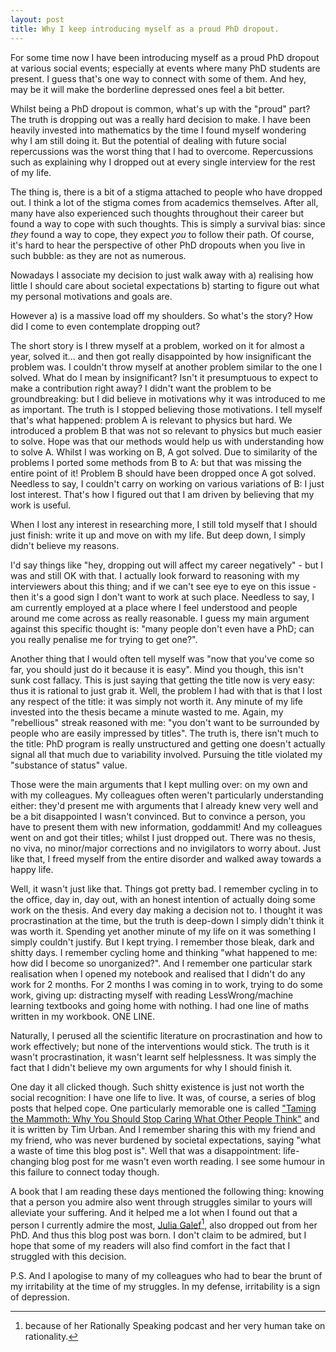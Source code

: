 ```yaml
---
layout: post
title: Why I keep introducing myself as a proud PhD dropout.
---
```


For some time now I have been introducing myself as a proud PhD dropout at
various social events; especially at events where many PhD students are
present. I guess that's one way to connect with some of them. And hey, may be
it will make the borderline depressed ones feel a bit better.

Whilst being a PhD dropout is common, what's up with the "proud" part?  The
truth is dropping out was a really hard decision to make. I have been heavily
invested into mathematics by the time I found myself wondering why I am still
doing it. But the potential of dealing with future social repercussions was the
worst thing that I had to overcome. Repercussions such as explaining why I
dropped out at every single interview for the rest of my life.

The thing is, there is a bit of a stigma attached to people who have dropped
out. I think a lot of the stigma comes from academics themselves. After all,
many have also experienced such thoughts throughout their career but found a
way to cope with such thoughts. This is simply a survival bias: since *they*
found a way to cope, they expect *you* to follow their path. Of course, it's
hard to hear the perspective of other PhD dropouts when you live in such
bubble: as they are not as numerous.

Nowadays I associate my decision to just walk away with a) realising how little
I should care about societal expectations b) starting to figure out what my
personal motivations and goals are.

However a) is a massive load off my shoulders. So what's the story? How did I
come to even contemplate dropping out?

The short story is I threw myself at a problem, worked on it for almost a year,
solved it... and then got really disappointed by how insignificant the problem
was. I couldn't throw myself at another problem similar to the one I solved.
What do I mean by insignificant? Isn't it presumptuous to expect to make a
contribution right away? I didn't want the problem to be groundbreaking: but I
did believe in motivations why it was introduced to me as important. The truth
is I stopped believing those motivations. I tell myself that's what happened:
problem A is relevant to physics but hard. We introduced a problem B that was
not so relevant to physics but much easier to solve. Hope was that our methods
would help us with understanding how to solve A. Whilst I was working on B, A
got solved. Due to similarity of the problems I ported some methods from B to A:
but that was missing the entire point of it! Problem B should have been
dropped once A got solved. Needless to say, I couldn't carry on working on
various variations of B: I just lost interest. That's how I figured out that I
am driven by believing that my work is useful.

When I lost any interest in researching more, I still told myself that I should
just finish: write it up and move on with my life. But deep down, I simply
didn't believe my reasons.

I'd say things like "hey, dropping out will affect my career negatively" - but
I was and still OK with that. I actually look forward to reasoning with my
interviewers about this thing; and if we can't see eye to eye on this issue -
then it's a good sign I don't want to work at such place. Needless to say, I am
currently employed at a place where I feel understood and people around me come
across as really reasonable. I guess my main argument against this specific
thought is: "many people don't even have a PhD; can you really penalise me for
trying to get one?".

Another thing that I would often tell myself was "now that you've come so far,
you should just do it because it is easy". Mind you though, this isn't sunk
cost fallacy. This is just saying that getting the title now is very easy: thus
it is rational to just grab it. Well, the problem I had with that is that I
lost any respect of the title: it was simply not worth it. Any minute of my
life invested into the thesis became a minute wasted to me. Again, my
"rebellious" streak reasoned with me: "you don't want to be surrounded by
people who are easily impressed by titles". The truth is, there isn't much to
the title: PhD program is really unstructured and getting one doesn't actually
signal all that much due to variability involved. Pursuing the title violated
my "substance of status" value.

Those were the main arguments that I kept mulling over: on my own and with my
colleagues. My colleagues often weren't particularly understanding either:
they'd present me with arguments that I already knew very well and be a bit
disappointed I wasn't convinced. But to convince a person, you have to present
them with new information, goddammit! And my colleagues went on and got their
titles; whilst I just dropped out. There was no thesis, no viva, no minor/major
corrections and no invigilators to worry about. Just like that, I freed myself
from the entire disorder and walked away towards a happy life.

Well, it wasn't just like that. Things got pretty bad. I remember cycling in to
the office, day in, day out, with an honest intention of actually doing some
work on the thesis. And every day making a decision not to. I thought it was
procrastination at the time, but the truth is deep-down I simply didn't think
it was worth it. Spending yet another minute of my life on it was something I
simply couldn't justify. But I kept trying. I remember those bleak, dark and
shitty days. I remember cycling home and thinking "what happened to me: how did
I become so unorganized?". And I remember one particular stark realisation when
I opened my notebook and realised that I didn't do any work for 2 months. For 2
months I was coming in to work, trying to do some work, giving up: distracting
myself with reading LessWrong/machine learning textbooks and going home with
nothing. I had one line of maths written in my workbook. ONE LINE.

Naturally, I perused all the scientific literature on procrastination and how
to work effectively; but none of the interventions would stick. The truth is it
wasn't procrastination, it wasn't learnt self helplessness. It was simply the
fact that I didn't believe my own arguments for why I should finish it.

One day it all clicked though. Such shitty existence is just not worth the
social recognition: I have one life to live. It was, of course, a series of
blog posts that helped cope. One particularly memorable one is called ["Taming
the Mammoth: Why You Should Stop Caring What Other People Think"][wbw] and it
is written by Tim Urban. And I remember sharing this with my friend and my
friend, who was never burdened by societal expectations, saying "what a waste
of time this blog post is". Well that was a disappointment: life-changing blog
post for me wasn't even worth reading. I see some humour in this failure to
connect today though.

A book that I am reading these days mentioned the following thing: knowing that
a person you admire also went through struggles similar to yours will alleviate
your suffering. And it helped me a lot when I found out that a person I
currently admire the most, [Julia Galef][galef][^1], also dropped out from her
PhD. And thus this blog post was born. I don't claim to be admired, but I hope
that some of my readers will also find comfort in the fact that I struggled
with this decision.

P.S. And I apologise to many of my colleagues who had to bear the brunt of my
irritability at the time of my struggles. In my defense, irritability is a sign
of depression.

[^1]: because of her Rationally Speaking podcast and her very human take on rationality.

[wbw]: https://waitbutwhy.com/2014/06/taming-mammoth-let-peoples-opinions-run-life.html
[galef]: https://juliagalef.com/
